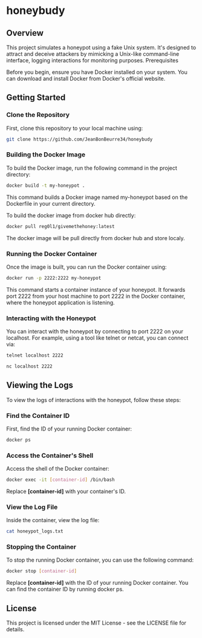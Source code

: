 # honeybudy

## Overview

This project simulates a honeypot using a fake Unix system. It's designed to attract and deceive attackers by mimicking a Unix-like command-line interface, logging interactions for monitoring purposes.
Prerequisites

Before you begin, ensure you have Docker installed on your system. You can download and install Docker from Docker's official website.

## Getting Started

### Clone the Repository

First, clone this repository to your local machine using:

```bash
git clone https://github.com/JeanBonBeurre34/honeybudy
```


### Building the Docker Image

To build the Docker image, run the following command in the project directory:

```bash
docker build -t my-honeypot .
```
This command builds a Docker image named my-honeypot based on the Dockerfile in your current directory.

To build the docker image from docker hub directly:
```bash
docker pull reg0l1/givemethehoney:latest
```
The docker image will be pull directly from docker hub and store localy.

### Running the Docker Container

Once the image is built, you can run the Docker container using:

```bash
docker run -p 2222:2222 my-honeypot
```

This command starts a container instance of your honeypot. It forwards port 2222 from your host machine to port 2222 in the Docker container, where the honeypot application is listening.

### Interacting with the Honeypot

You can interact with the honeypot by connecting to port 2222 on your localhost. For example, using a tool like telnet or netcat, you can connect via:

```bash
telnet localhost 2222
```

```bash
nc localhost 2222
```

## Viewing the Logs

To view the logs of interactions with the honeypot, follow these steps:

### Find the Container ID

First, find the ID of your running Docker container:

```bash
docker ps
```

### Access the Container's Shell

Access the shell of the Docker container:

```bash
docker exec -it [container-id] /bin/bash
```
Replace **[container-id]** with your container's ID.


### View the Log File

Inside the container, view the log file:

```bash
cat honeypot_logs.txt

```

### Stopping the Container

To stop the running Docker container, you can use the following command:

```bash
docker stop [container-id]
```
Replace **[container-id]** with the ID of your running Docker container. You can find the container ID by running docker ps.

## License

This project is licensed under the MIT License - see the LICENSE file for details.
